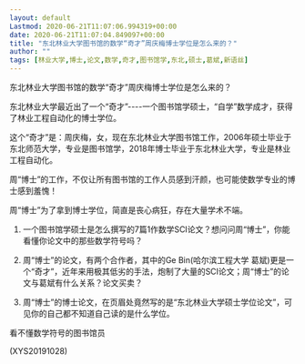 ```yaml
---
layout: default
Lastmod: 2020-06-21T11:07:06.994319+00:00
date: 2020-06-21T11:07:04.849097+00:00
title: "东北林业大学图书馆的数学“奇才”周庆梅博士学位是怎么来的？"
author: ""
tags: [林业大学,博士,论文,数学,奇才,图书馆学,东北,硕士,葛斌,新语丝]
---
```


东北林业大学图书馆的数学“奇才”周庆梅博士学位是怎么来的？

东北林业大学最近出了一个“奇才”----一个图书馆学硕士，“自学”数学成才，获得了林业工程自动化的博士学位。

这个“奇才”是：周庆梅，女，现在东北林业大学图书馆工作，2006年硕士毕业于东北师范大学，专业是图书馆学，2018年博士毕业于东北林业大学，专业是林业工程自动化。

周“博士”的工作，不仅让所有图书馆的工作人员感到汗颜，也可能使数学专业的博士感到羞愧！

周“博士”为了拿到博士学位，简直是丧心病狂，存在大量学术不端。

1. 一个图书馆学硕士是怎么撰写的7篇1作数学SCI论文？想问问周“博士”，你能看懂你论文中的那些数学符号吗？

2. 周“博士”的论文，有两个合作者，其中的Ge Bin(哈尔滨工程大学 葛斌)更是一个“奇才”，近年来用极其低劣的手法，炮制了大量的SCI论文；周“博士”的论文与葛斌有什么关系？论文买卖？

3. 周“博士”的博士论文，在页眉处竟然写的是“东北林业大学硕士学位论文”，可见你的自己都不知道自己读的是什么学位。

看不懂数学符号的图书馆员

(XYS20191028)

